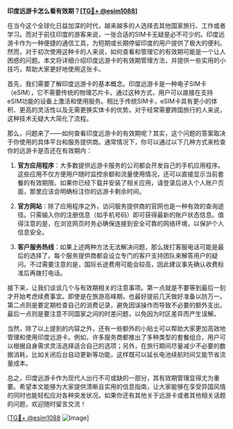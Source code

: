 **印度远游卡怎么看有效期？[[TG💪+ @esim1088](https://t.me/s/esim1088)]**

在当今这个全球化日益加深的时代，越来越多的人选择去其他国家旅行、工作或者学习。而对于前往印度的游客来说，一张合适的SIM卡无疑是必不可少的。印度远游卡作为一种便捷的通信工具，为短期或长期停留印度的用户提供了极大的便利。然而，对于初次使用这种卡的人来说，如何查看和管理它的有效期可能是一个让人困惑的问题。本文将详细介绍印度远游卡的有效期管理方法，并提供一些实用的小技巧，帮助大家更好地使用这张卡。

首先，我们需要了解印度远游卡的基本概念。印度远游卡是一种电子SIM卡（eSIM），它不需要传统的物理芯片卡。通过这种方式，用户可以直接在支持eSIM功能的设备上激活和使用服务。相比于传统SIM卡，eSIM卡具有更小的体积、更高的灵活性以及无需更换实体卡的优势。对于经常需要跨国旅行的人来说，这种技术无疑大大简化了流程。

那么，问题来了——如何查看印度远游卡的有效期呢？其实，这个问题的答案取决于你使用的具体平台和服务提供商。通常情况下，你可以通过以下几种方式来检查你的远游卡是否还在有效期内：

1. **官方应用程序**：大多数提供远游卡服务的公司都会开发自己的手机应用程序。这些应用不仅方便用户随时监控余额和流量使用情况，还可以直接显示当前套餐的有效期限。如果你已经下载并安装了相关应用，请登录后进入个人账户页面，那里应该会明确标注你的远游卡剩余时间。

2. **官方网站**：除了应用程序之外，访问服务提供商的官网也是一种有效的查询途径。只需输入你的注册信息（如手机号码）即可获得最新的账户状态信息。值得注意的是，在浏览网页时务必确保连接到安全可靠的网络环境，以保护个人信息安全。

3. **客户服务热线**：如果上述两种方法无法解决问题，那么拨打客服电话可能是最后的选择了。每个服务提供商都会设立专门的客户支持团队来解答用户的疑问。不过需要注意的是，国际长途费用可能会较高，因此建议事先确认收费标准后再拨打电话。

接下来，让我们谈谈几个与有效期相关的注意事项。第一点就是不要等到最后一刻才开始考虑续费事宜。即使是在旅游高峰期，也最好提前几天做好准备以防万一。第二点则是要定期检查自己的消费记录，避免因误操作而导致不必要的额外支出。最后一点则是要注意不同国家之间的时差问题，以免因为时区差异而产生误解。

当然，除了以上提到的内容之外，还有一些额外的小贴士可以帮助大家更加高效地管理和使用印度远游卡。例如，许多服务商都推出了多种类型的套餐组合，用户可以根据自身需求灵活选择适合自己的选项；另外，在旅行期间尽量减少不必要的数据消耗，比如关闭后台自动更新等功能，这样既可以延长电池续航时间又能节省流量成本。

总之，印度远游卡作为现代人出行不可或缺的一部分，其有效期管理显得尤为重要。希望本文能够为大家提供清晰且实用的信息指南，让大家能够在享受异国风情的同时也能轻松应对各种突发状况。如果你还有其他关于远游卡或者其他相关话题的问题，欢迎随时留言交流！

[[TG💪+ @esim1088](https://t.me/s/esim1088) ![Image](https://i.postimg.cc/4NQfJmqS/Snipaste-2025-05-13-00-14-12.png)]